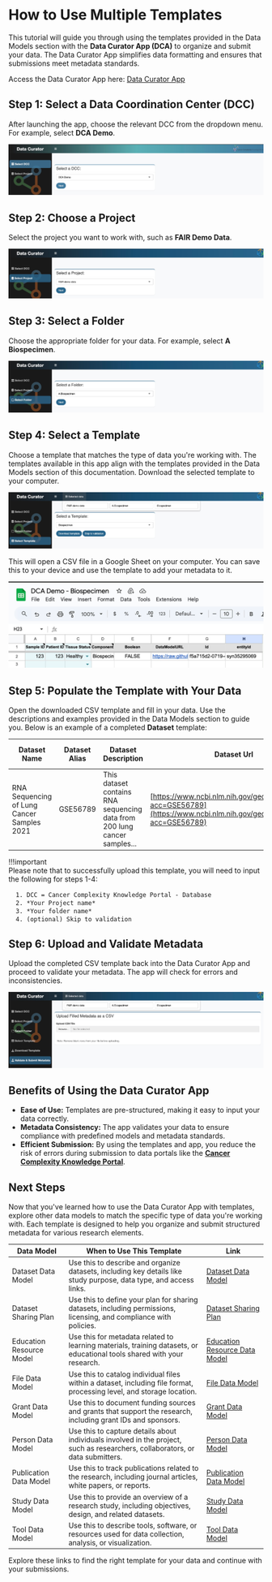 # How to Use Multiple Templates

This tutorial will guide you through using the templates provided in the Data Models section with the **Data Curator App (DCA)** to organize and submit your data. The Data Curator App simplifies data formatting and ensures that submissions meet metadata standards.  

Access the Data Curator App here: [Data Curator App](https://dca.app.sagebionetworks.org/)


## **Step 1: Select a Data Coordination Center (DCC)**  
After launching the app, choose the relevant DCC from the dropdown menu. For example, select **DCA Demo**.

![Step 1: Select a DCC](../assets/dca-tutorial/select_dcc.png)

## **Step 2: Choose a Project**
Select the project you want to work with, such as **FAIR Demo Data**.

![Step 2: Select a Project](../assets/dca-tutorial/select_project.png)


## **Step 3: Select a Folder**
Choose the appropriate folder for your data. For example, select **A Biospecimen**.

![Step 3: Select a Folder](../assets/dca-tutorial/select_folder.png)

## **Step 4: Select a Template**
Choose a template that matches the type of data you're working with. The templates available in this app align with the templates provided in the Data Models section of this documentation. Download the selected template to your computer.

![Step 4: Select a Template](../assets/dca-tutorial/select_template.png)


This will open a CSV file in a Google Sheet on your computer. You can save this to your device and use the template to add your metadata to it.

![Step 4: Biospecimen Template](../assets/dca-tutorial/dca_demo_biospecimen_template.png)



## **Step 5: Populate the Template with Your Data**
Open the downloaded CSV template and fill in your data. Use the descriptions and examples provided in the Data Models section to guide you. Below is an example of a completed **Dataset** template:

| **Dataset Name**                         | **Dataset Alias** | **Dataset Description**                                                                                                                                                           | **Dataset Url**                                                                         | **Dataset Assay** | **Dataset Species** | **Dataset Tumor Type** | **Dataset Tissue** | **Dataset File Formats** | **Dataset Grant Number** | **Dataset Pubmed Id** | **Dataset View** | **DatasetView_id**       |
|-------------------------------------------|-------------------|-----------------------------------------------------------------------------------------------------------------------------------------------------------------------------------|------------------------------------------------------------------------------------------|------------------|---------------------|-------------------------|-------------------|---------------------------|--------------------------|------------------------|-----------------|---------------------------|
| RNA Sequencing of Lung Cancer Samples 2021 | GSE56789          | This dataset contains RNA sequencing data from 200 lung cancer samples... | [https://www.ncbi.nlm.nih.gov/geo/query/acc.cgi?acc=GSE56789](https://www.ncbi.nlm.nih.gov/geo/query/acc.cgi?acc=GSE56789) | RNA Sequencing   | Homo sapiens         | Glioblastoma            | Lung              | CSV, PDF                  | CA209971                 | Not applicable         | Table           | DatasetView_12345         |

!!!important  
    Please note that to successfully upload this template, you will need to input the following for steps 1-4:
      
      1. DCC = Cancer Complexity Knowledge Portal - Database
      2. *Your Project name*
      3. *Your folder name*
      4. (optional) Skip to validation



## **Step 6: Upload and Validate Metadata**
Upload the completed CSV template back into the Data Curator App and proceed to validate your metadata. The app will check for errors and inconsistencies.

![Step 6: Upload CSV](../assets/dca-tutorial/validate_submit_metadata.png)

## **Benefits of Using the Data Curator App**
- **Ease of Use:** Templates are pre-structured, making it easy to input your data correctly.
- **Metadata Consistency:** The app validates your data to ensure compliance with predefined models and metadata standards.
- **Efficient Submission:** By using the templates and app, you reduce the risk of errors during submission to data portals like the [**Cancer Complexity Knowledge Portal**](https://www.cancercomplexity.synapse.org/).

## **Next Steps**

Now that you've learned how to use the Data Curator App with templates, explore other data models to match the specific type of data you're working with. Each template is designed to help you organize and submit structured metadata for various research elements.

| **Data Model**            | **When to Use This Template**                                 | **Link**                                |
|---------------------------|---------------------------------------------------------------|------------------------------------------|
| Dataset Data Model        | Use this to describe and organize datasets, including key details like study purpose, data type, and access links. | [Dataset Data Model](../model/dataset.md) |
| Dataset Sharing Plan      | Use this to define your plan for sharing datasets, including permissions, licensing, and compliance with policies. | [Dataset Sharing Plan](../model/DataDSP.md) |
| Education Resource Model  | Use this for metadata related to learning materials, training datasets, or educational tools shared with your research. | [Education Resource Data Model](../model/education.md) |
| File Data Model           | Use this to catalog individual files within a dataset, including file format, processing level, and storage location. | [File Data Model](../model/file.md)      |
| Grant Data Model          | Use this to document funding sources and grants that support the research, including grant IDs and sponsors. | [Grant Data Model](../model/grant.md)    |
| Person Data Model         | Use this to capture details about individuals involved in the project, such as researchers, collaborators, or data submitters. | [Person Data Model](../model/person.md)  |
| Publication Data Model    | Use this to track publications related to the research, including journal articles, white papers, or reports. | [Publication Data Model](../model/publication.md) |
| Study Data Model          | Use this to provide an overview of a research study, including objectives, design, and related datasets. | [Study Data Model](../model/study.md)    |
| Tool Data Model           | Use this to describe tools, software, or resources used for data collection, analysis, or visualization. | [Tool Data Model](../model/tool.md)      |

Explore these links to find the right template for your data and continue with your submissions.

